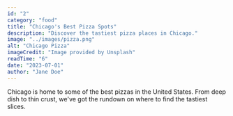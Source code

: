 ```yaml
---
id: "2"
category: "food"
title: "Chicago's Best Pizza Spots"
description: "Discover the tastiest pizza places in Chicago."
image: "../images/pizza.png"
alt: "Chicago Pizza"
imageCredit: "Image provided by Unsplash"
readTime: "6"
date: "2023-07-01"
author: "Jane Doe"
---
```


Chicago is home to some of the best pizzas in the United States. From deep dish to thin crust, we've got the rundown on where to find the tastiest slices.
